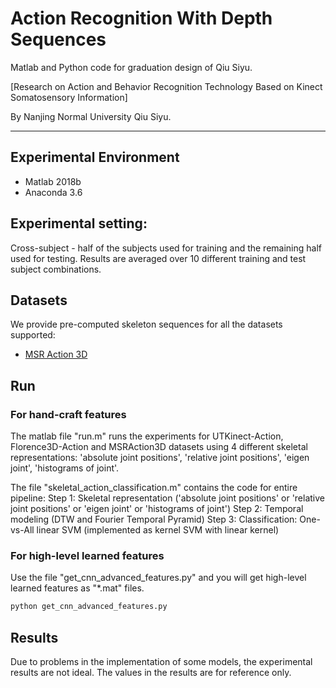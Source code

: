 # Action Recognition With Depth Sequences
Matlab and Python code for graduation design of Qiu Siyu.

[Research on Action and Behavior Recognition Technology Based on Kinect Somatosensory Information]

By Nanjing Normal University Qiu Siyu.
************************************************************************************
## Experimental Environment
* Matlab 2018b  
* Anaconda 3.6

## Experimental setting:

Cross-subject - half of the subjects used for training and the remaining half used for testing.
Results are averaged over 10 different training and test subject combinations.


## Datasets

We provide pre-computed skeleton sequences for all the datasets supported:
* [MSR Action 3D](http://research.microsoft.com/en-us/um/people/zliu/ActionRecoRsrc)

## Run

### For hand-craft features
The matlab file "run.m" runs the experiments for UTKinect-Action, Florence3D-Action and MSRAction3D datasets using 4 
different skeletal representations: 'absolute joint positions', 'relative joint positions', 'eigen joint', 'histograms of joint'.

The file "skeletal_action_classification.m" contains the code for entire pipeline:
Step 1: Skeletal representation ('absolute joint positions' or 'relative joint positions' or 'eigen joint' or 'histograms of joint')
Step 2: Temporal modeling (DTW and Fourier Temporal Pyramid)
Step 3: Classification: One-vs-All linear SVM (implemented as kernel SVM with linear kernel)

### For high-level learned features
Use the file "get_cnn_advanced_features.py" and you will get high-level learned features as "*.mat" files.

```python
python get_cnn_advanced_features.py
```
## Results

Due to problems in the implementation of some models, the experimental results are not ideal. The values in the results are for reference only.

